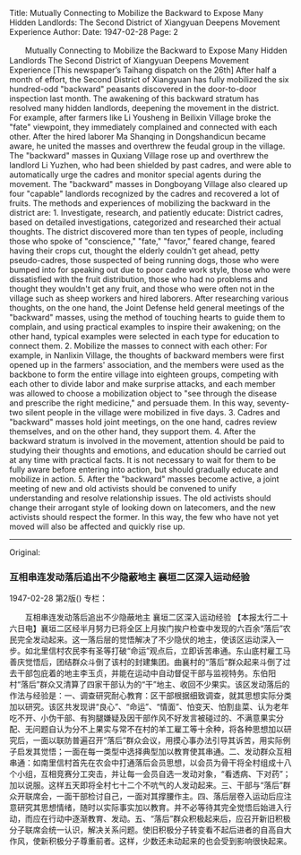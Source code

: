 Title: Mutually Connecting to Mobilize the Backward to Expose Many Hidden Landlords: The Second District of Xiangyuan Deepens Movement Experience
Author: 
Date: 1947-02-28
Page: 2

　　Mutually Connecting to Mobilize the Backward to Expose Many Hidden Landlords
    The Second District of Xiangyuan Deepens Movement Experience
    [This newspaper’s Taihang dispatch on the 26th] After half a month of effort, the Second District of Xiangyuan has fully mobilized the six hundred-odd "backward" peasants discovered in the door-to-door inspection last month. The awakening of this backward stratum has resolved many hidden landlords, deepening the movement in the district. For example, after farmers like Li Yousheng in Beilixin Village broke the "fate" viewpoint, they immediately complained and connected with each other. After the hired laborer Ma Shanqing in Dongshandicun became aware, he united the masses and overthrew the feudal group in the village. The "backward" masses in Quxiang Village rose up and overthrew the landlord Li Yuzhen, who had been shielded by past cadres, and were able to automatically urge the cadres and monitor special agents during the movement. The "backward" masses in Dongboyang Village also cleared up four "capable" landlords recognized by the cadres and recovered a lot of fruits. The methods and experiences of mobilizing the backward in the district are: 1. Investigate, research, and patiently educate: District cadres, based on detailed investigations, categorized and researched their actual thoughts. The district discovered more than ten types of people, including those who spoke of "conscience," "fate," "favor," feared change, feared having their crops cut, thought the elderly couldn't get ahead, petty pseudo-cadres, those suspected of being running dogs, those who were bumped into for speaking out due to poor cadre work style, those who were dissatisfied with the fruit distribution, those who had no problems and thought they wouldn't get any fruit, and those who were often not in the village such as sheep workers and hired laborers. After researching various thoughts, on the one hand, the Joint Defense held general meetings of the "backward" masses, using the method of touching hearts to guide them to complain, and using practical examples to inspire their awakening; on the other hand, typical examples were selected in each type for education to connect them. 2. Mobilize the masses to connect with each other: For example, in Nanlixin Village, the thoughts of backward members were first opened up in the farmers' association, and the members were used as the backbone to form the entire village into eighteen groups, competing with each other to divide labor and make surprise attacks, and each member was allowed to choose a mobilization object to "see through the disease and prescribe the right medicine," and persuade them. In this way, seventy-two silent people in the village were mobilized in five days. 3. Cadres and "backward" masses hold joint meetings, on the one hand, cadres review themselves, and on the other hand, they support them. 4. After the backward stratum is involved in the movement, attention should be paid to studying their thoughts and emotions, and education should be carried out at any time with practical facts. It is not necessary to wait for them to be fully aware before entering into action, but should gradually educate and mobilize in action. 5. After the "backward" masses become active, a joint meeting of new and old activists should be convened to unify understanding and resolve relationship issues. The old activists should change their arrogant style of looking down on latecomers, and the new activists should respect the former. In this way, the few who have not yet moved will also be affected and quickly rise up.



<hr /> 

Original: 


### 互相串连发动落后追出不少隐蔽地主  襄垣二区深入运动经验

1947-02-28
第2版()
专栏：

　　互相串连发动落后追出不少隐蔽地主
    襄垣二区深入运动经验
    【本报太行二十六日电】襄垣二区经半月努力已将全区上月挨门挨户检查中发现的六百余“落后”农民完全发动起来。这一落后层的觉悟解决了不少隐伏的地主，使该区运动深入一步。如北里信村农民李有圣等打破“命运”观点后，立即诉苦串通。东山底村雇工马善庆觉悟后，团结群众斗倒了该村的封建集团。曲襄村的“落后”群众起来斗倒了过去干部包庇着的地主李玉贞，并能在运动中自动督促干部与监视特务。东伯阳村“落后”群众又清算了四家干部认为的“干”地主、收回不少果实。该区发动落后的作法与经验是：一、调查研究耐心教育：区干部根据细致调查，就其思想实际分类加以研究。该区共发现讲“良心”、“命运”、“情面”、怕变天、怕割韭菜、认为老年吃不开、小伪干部、有狗腿嫌疑及因干部作风不好发言被碰过的、不满意果实分配、无问题自认为分不上果实与常不在村的羊工雇工等十余种，将各种思想加以研究后，一面以联防普遍召开“落后”群众会议，用摸心事办法引导其诉苦，用实际例子启发其觉悟；一面在每一类型中选择典型加以教育使其串通。二、发动群众互相串通：如南里信村首先在农会中打通落后会员思想，以会员为骨干将全村组成十八个小组，互相竞赛分工突击，并让每一会员自选一发动对象，“看透病、下对药”；加以说服。这样五天即将全村七十二个不吭气的人发动起来。三、干部与“落后”群众开联席会，一面干部检讨自己，一面对其撑腰作主。四、落后层卷入运动后应注意研究其思想情绪，随时以实际事实加以教育。并不必等待其完全觉悟后始进入行动，而应在行动中逐渐教育、发动。五、“落后”群众积极起来后，应召开新旧积极分子联席会统一认识，解决关系问题。使旧积极分子转变看不起后进者的自高自大作风，使新积极分子尊重前者。这样，少数还未动起来的也会受到影响很快起来。
